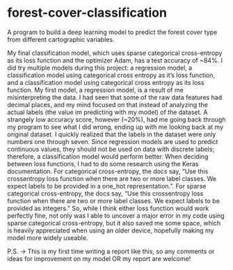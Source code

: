 # forest-cover-classification
A program to build a deep learning model to predict the forest cover type from different cartographic variables.

My final classification model, which uses sparse categorical cross-entropy as its loss function and the optimizer Adam, has a test accuracy of ~84%. I did try multiple models during this project: a regression model, a classification model using categorical cross entropy as it’s loss function, and a classification model using categorical cross entropy as its loss function. My first model, a regression model, is a result of me misinterpreting the data. I had seen that some of the raw data features had decimal places, and my mind focused on that instead of analyzing the actual labels (the value im predicting with my model)  of the dataset. A strangely low accuracy score, however (~20%), had me going back through my program to see what I did wrong, ending up with me looking back at my original dataset. I quickly realized that the labels in the dataset were only numbers one through seven. Since regression models are used to predict continuous values, they should not be used on data with discrete labels; therefore, a classification model would perform better. When deciding between loss functions, I had to do some research using the Keras documentation. For categorical cross-entropy, the docs say, “Use this crossentropy loss function when there are two or more label classes. We expect labels to be provided in a one_hot representation.”. For sparse categorical cross-entropy, the docs say, “Use this crossentropy loss function when there are two or more label classes. We expect labels to be provided as integers.” So, while I think either loss function would work perfectly fine, not only was I able to uncover a major error in my code using sparse categorical cross-entropy, but it also saved me some space, which is heavily appreciated when using an older device, hopefully making my model more widely useable.

P.S. → This is my first time writing a report like this, so any comments or ideas for improvement on my model OR my report are welcome!
